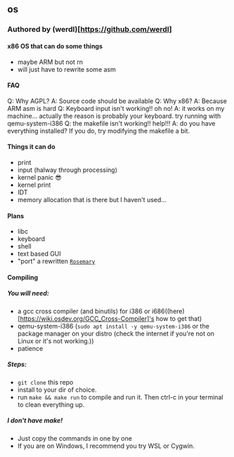 ## os
### Authored by (werdl)[https://github.com/werdl]
#### x86 OS that can do some things
- maybe ARM but not rn 
- will just have to rewrite some asm
#### FAQ
Q: Why AGPL?
A: Source code should be available
Q: Why x86?
A: Because ARM asm is hard
Q: Keyboard input isn't working!! oh no!
A: it works on my machine...
   actually the reason is probably your keyboard.
   try running with qemu-system-i386
Q: the makefile isn't working!! help!!!
A: do you have everything installed?
   If you do, try modifying the makefile a bit.
#### Things it can do
- print
- input (halway through processing)
- kernel panic 😎
- kernel print
- IDT
- memory allocation that is there but I haven't used...
#### Plans
- libc
- keyboard 
- shell
- text based GUI
- "port" a rewritten [`Rosemary`](http://github.com/werdl/rosemary)
#### Compiling
##### You will need:
- a gcc cross compiler (and binutils) for i386 or i686((here)[https://wiki.osdev.org/GCC_Cross-Compiler]'s how to get that)
- qemu-system-i386 (`sudo apt install -y qemu-system-i386` or the package manager on your distro (check the internet if you're not on Linux or it's not working.))
- patience
##### Steps:
- `git clone` this repo
- install to your dir of choice.
- run `make && make run` to compile and run it. Then ctrl-c in your terminal to clean everything up.
##### I don't have make!
- Just copy the commands in one by one
- If you are on Windows, I recommend you try WSL or Cygwin.
